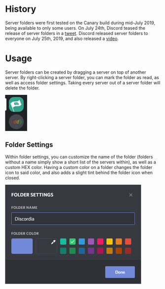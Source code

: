 <!-- TITLE: Server Folders -->
<!-- SUBTITLE: Sort your Discord servers with server folders -->

# History
Server folders were first tested on the Canary build during mid-July 2019, being available to only some users. On July 24th, Discord teased the release of server folders in a [tweet](https://twitter.com/discordapp/status/1154128626398330880). Discord released server folders to everyone on July 25th, 2019, and also released a [video](https://www.youtube.com/watch?v=aHo6OBRmTcI).

# Usage 
Server folders can be created by dragging a server on top of another server. By right-clicking a server folder, you can mark the folder as read, as well as access folder settings. Taking every server out of a server folder will delete the folder.

![Vymnppxrr 1](/uploads/server-folders/vymnppxrr-1.gif "GIF of creating a server folder.")

## Folder Settings

Within folder settings, you can customize the name of the folder (folders without a name simply show a short list of the servers within), as well as a custom HEX color. Having a custom color on a folder changes the folder icon to said color, and also adds a slight tint behind the folder icon when closed.

![Server Folders](/uploads/server-folders/server-folders.png "Folder Settings")
